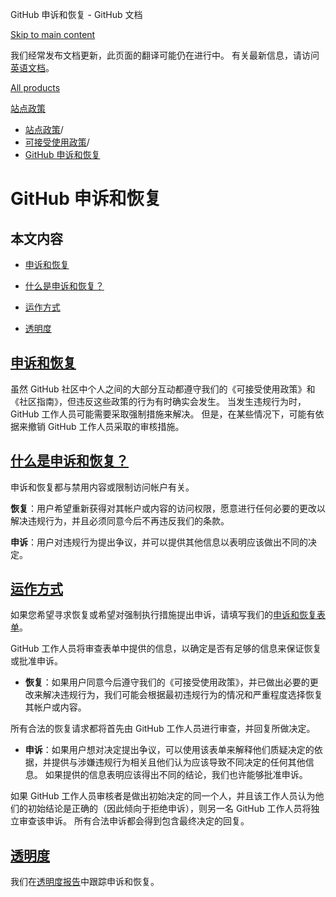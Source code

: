 GitHub 申诉和恢复 - GitHub 文档

[Skip to main content](#main-content)

我们经常发布文档更新，此页面的翻译可能仍在进行中。 有关最新信息，请访问[英语文档](/en)。

[All products](/zh)

[站点政策](/zh/site-policy)

* [站点政策](/zh/site-policy)/
* [可接受使用政策](/zh/site-policy/acceptable-use-policies)/
* [GitHub 申诉和恢复](/zh/site-policy/acceptable-use-policies/github-appeal-and-reinstatement)

GitHub 申诉和恢复
==========

本文内容
----------

* [申诉和恢复](#appeal-and-reinstatement)

* [什么是申诉和恢复？](#what-are-appeals-and-reinstatements)

* [运作方式](#how-this-works)

* [透明度](#transparency)

[申诉和恢复](#appeal-and-reinstatement)
----------

虽然 GitHub 社区中个人之间的大部分互动都遵守我们的《可接受使用政策》和《社区指南》，但违反这些政策的行为有时确实会发生。 当发生违规行为时，GitHub 工作人员可能需要采取强制措施来解决。 但是，在某些情况下，可能有依据来撤销 GitHub 工作人员采取的审核措施。

[什么是申诉和恢复？](#what-are-appeals-and-reinstatements)
----------

申诉和恢复都与禁用内容或限制访问帐户有关。

**恢复**：用户希望重新获得对其帐户或内容的访问权限，愿意进行任何必要的更改以解决违规行为，并且必须同意今后不再违反我们的条款。

**申诉**：用户对违规行为提出争议，并可以提供其他信息以表明应该做出不同的决定。

[运作方式](#how-this-works)
----------

如果您希望寻求恢复或希望对强制执行措施提出申诉，请填写我们的[申诉和恢复表单](https://support.github.com/contact/reinstatement)。

GitHub 工作人员将审查表单中提供的信息，以确定是否有足够的信息来保证恢复或批准申诉。

* **恢复**：如果用户同意今后遵守我们的《可接受使用政策》，并已做出必要的更改来解决违规行为，我们可能会根据最初违规行为的情况和严重程度选择恢复其帐户或内容。

所有合法的恢复请求都将首先由 GitHub 工作人员进行审查，并回复所做决定。

* **申诉**：如果用户想对决定提出争议，可以使用该表单来解释他们质疑决定的依据，并提供与涉嫌违规行为相关且他们认为应该导致不同决定的任何其他信息。 如果提供的信息表明应该得出不同的结论，我们也许能够批准申诉。

如果 GitHub 工作人员审核者是做出初始决定的同一个人，并且该工作人员认为他们的初始结论是正确的（因此倾向于拒绝申诉），则另一名 GitHub 工作人员将独立审查该申诉。 所有合法申诉都会得到包含最终决定的回复。

[透明度](#transparency)
----------

我们在[透明度报告](https://github.blog/2022-01-27-2021-transparency-report/#Appeals_and_other_reinstatements)中跟踪申诉和恢复。
